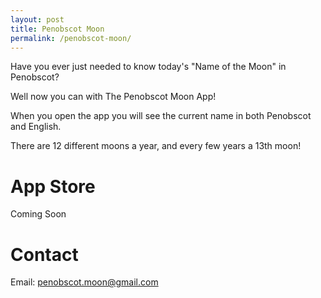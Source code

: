 ```yaml
---
layout: post
title: Penobscot Moon
permalink: /penobscot-moon/
---
```


Have you ever just needed to know today's "Name of the Moon" in Penobscot?

Well now you can with The Penobscot Moon App!

When you open the app you will see the current name in both Penobscot and English.

There are 12 different moons a year, and every few years a 13th moon!

# App Store
Coming Soon

# Contact

Email: [penobscot.moon@gmail.com](mailto:penobscot.moon@gmail.com)





